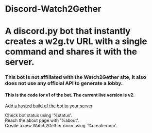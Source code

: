 # Discord-Watch2Gether
<h1> A discord.py bot that instantly creates a w2g.tv URL with a single command and shares it with the server. </h1>
<h3> This bot is not affiliated with the Watch2Gether site, it also does not use any official API to generate a lobby. </h3>
<h4> This is the code for v1 of the bot. The current live version is v2. </h4>

<a href="https://bit.ly/2Y9npny">Add a hosted build of the bot to your server</a>

Check bot status using '%status'.<br>
Reach the about page with '%about'.<br>
Create a new Watch2Gether room using '%createroom'.<br>
